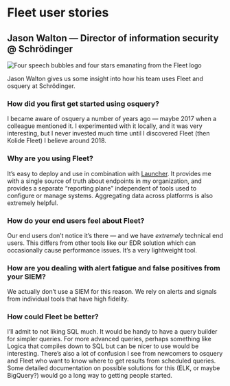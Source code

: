 # Fleet user stories

## Jason Walton — Director of information security @ Schrödinger

![Four speech bubbles and four stars emanating from the Fleet logo](https://miro.medium.com/1*uAZ-YhsFJIhNCl1Cz-lVxQ.jpeg)

Jason Walton gives us some insight into how his team uses Fleet and osquery at Schrödinger.

### How did you first get started using osquery?

I became aware of osquery a number of years ago — maybe 2017 when a colleague mentioned it. I experimented with it locally, and it was very interesting, but I never invested much time until I discovered Fleet (then Kolide Fleet) I believe around 2018.

### Why are you using Fleet?

It’s easy to deploy and use in combination with [Launcher](https://github.com/kolide/launcher). It provides me with a single source of truth about endpoints in my organization, and provides a separate “reporting plane” independent of tools used to configure or manage systems. Aggregating data across platforms is also extremely helpful.

### How do your end users feel about Fleet?

Our end users don’t notice it’s there — and we have *extremely* technical end users. This differs from other tools like our EDR solution which can occasionally cause performance issues. It’s a very lightweight tool.

### How are you dealing with alert fatigue and false positives from your SIEM?

We actually don’t use a SIEM for this reason. We rely on alerts and signals from individual tools that have high fidelity.

### How could Fleet be better?

I’ll admit to not liking SQL much. It would be handy to have a query builder for simpler queries. For more advanced queries, perhaps something like Logica that compiles down to SQL but can be nicer to use would be interesting. There’s also a lot of confusion I see from newcomers to osquery and Fleet who want to know where to get results from scheduled queries. Some detailed documentation on possible solutions for this (ELK, or maybe BigQuery?) would go a long way to getting people started.

<meta name="category" value="success stories">
<meta name="authorGitHubUsername" value="mike-j-thomas">
<meta name="authorFullName" value="Mike Thomas">
<meta name="publishedOn" value="2021-09-10">
<meta name="articleTitle" value="Fleet user stories — Schrödinger">
<meta name="articleImageUrl" value="https://miro.medium.com/1*uAZ-YhsFJIhNCl1Cz-lVxQ.jpeg">